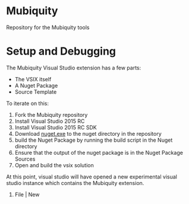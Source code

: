 # Mubiquity
Repository for the Mubiquity tools

# Setup and Debugging
The Mubiquity Visual Studio extension has a few parts:
* The VSIX itself
* A Nuget Package
* Source Template

To iterate on this:

1. Fork the Mubiquity repository
1. Install Visual Studio 2015 RC
1. Install Visual Studio 2015 RC SDK
1. Download [nuget.exe](https://nuget.org/nuget.exe) to the nuget directory in the repository
1. build the Nuget Package by running the build script in the Nuget directory
1. Ensure that the output of the nuget package is in the Nuget Package Sources
1. Open and build the vsix solution

At this point, visual studio will have opened a new experimental visual studio instance which contains the Mubiquity extension.

1. File | New

